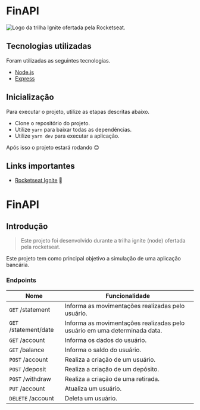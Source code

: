 # FinAPI

<fig>
<img src="https://www.rocketseat.com.br/_next/image?url=https%3A%2F%2Fmedia.graphcms.com%2FRLe3Y2wGQ2CqbFEktNdG&w=256&q=100" alt="Logo da trilha Ignite ofertada pela Rocketseat.">
</fig>

## Tecnologias utilizadas

Foram utilizadas as seguintes tecnologias.

- [Node.js](https://nodejs.org/en/)
- [Express](https://expressjs.com/pt-br/)

## Inicialização
Para executar o projeto, utilize as etapas descritas abaixo.

* Clone o repositório do projeto.
* Utilize `yarn` para baixar todas as dependências.
* Utilize `yarn dev` para executar a aplicação.

Após isso o projeto estará rodando :blush:

## Links importantes
* [Rocketseat Ignite](https://www.rocketseat.com.br/ignite) :green_heart:

# FinAPI

## Introdução

> Este projeto foi desenvolvido durante a trilha ignite (node) ofertada pela rocketseat.

Este projeto tem como principal objetivo a simulação de uma aplicação bancária.

### Endpoints

| Nome | Funcionalidade|
|------|---------------|
|```GET``` /statement|Informa as movimentações realizadas pelo usuário.|
|```GET``` /statement/date|Informa as movimentações realizadas pelo usuário em uma determinada data.|
|```GET``` /account|Informa os dados do usuário.|
|```GET``` /balance|Informa o saldo do usuário.|
|```POST``` /account|Realiza a criação de um usuário.|
|```POST``` /deposit|Realiza a criação de um depósito.|
|```POST``` /withdraw|Realiza a criação de uma retirada.|
|```PUT``` /account|Atualiza um usuário.|
|```DELETE``` /account|Deleta um usuário.|
